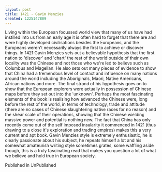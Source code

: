 ```yaml
---
layout: post
title: 1421 - Gavin Menzies
created: 1225147809
---
```



Living within the European focussed world view that many of us have had instilled into us from an early age it is often hard to forget that there are and were highly developed civilisations besides the Europeans, and the Europeans weren&#39;t necessarily always the first to achieve or discover things. In 1421 Gavin Menzies sets out a believable hypothesis that the first nation to &#39;discover&#39; and &#39;chart&#39; the rest of the world outside of their own locality was the Chinese and not those who we&#39;re led to believe such as Columbus and Magellan. He also sets out many pieces of evidence to show that China had a tremendous level of contact and influence on many nations around the world including the Aboriginals, Maori, Native Americans, African nations and more. The final strand of his hypothesis goes on to show that the European explorers were actually in possession of Chinese maps before they set out into the &#39;unknown&#39;. Perhaps the most fascinating elements of the book is realising how advanced the Chinese were, long before the rest of the world, in terms of technology, trade and attitude (there are no cases of Chinese slaughtering native races for no reason) and the shear scale of their operations, showing that the Chinese wielding massive power and potential is nothing new. The fact that China has only recently come out of the self imposed insularity it commenced in 1421 (thus drawing to a close it&#39;s exploration and trading empires) makes this a very current and apt book. Gavin Menzies style is extremely enthusiastic, he is clearly passionate about his subject, he repeats himself a lot and his somewhat amateurish writing style sometimes grates, some waffling aside though, this is a truly fascinating read that makes you question a lot of what we believe and hold true in European society.

Published in UnPublished
